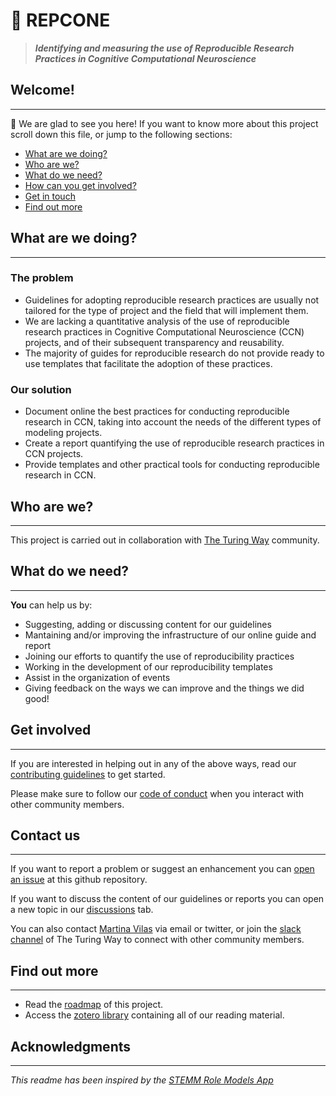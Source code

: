 # :brain: REPCONE
> ___Identifying and measuring the use of Reproducible Research Practices in Cognitive Computational Neuroscience___

## Welcome!
---
:wave: We are glad to see you here! If you want to know more about this project scroll down this file, or jump to the following sections:

* [What are we doing?](#what-are-we-doing)
* [Who are we?](#who-are-we)
* [What do we need?](#what-do-we-need)
* [How can you get involved?](#get-involved)
* [Get in touch](#contact-us)
* [Find out more](#find-out-more)


## What are we doing?
---

### The problem
- Guidelines for adopting reproducible research practices are usually not tailored for the type of project and the field that will implement them.
- We are lacking a quantitative analysis of the use of reproducible research practices in Cognitive Computational Neuroscience (CCN) projects, and of their subsequent transparency and reusability.
- The majority of guides for reproducible research do not provide ready to use templates that facilitate the adoption of these practices.

### Our solution
- Document online the best practices for conducting reproducible research in CCN, taking into account the needs of the different types of modeling projects.
- Create a report quantifying the use of reproducible research practices in CCN projects.
- Provide templates and other practical tools for conducting reproducible research in CCN.


## Who are we?
---
This project is carried out in collaboration with [The Turing Way](https://github.com/alan-turing-institute/the-turing-way) community. 


## What do we need?
---
**You** can help us by:

* Suggesting, adding or discussing content for our guidelines
* Mantaining and/or improving the infrastructure of our online guide and report
* Joining our efforts to quantify the use of reproducibility practices
* Working in the development of our reproducibility templates
* Assist in the organization of events
* Giving feedback on the ways we can improve and the things we did good!


## Get involved
---
If you are interested in helping out in any of the above ways, read our [contributing guidelines]() to get started.

Please make sure to follow our [code of conduct](CODE_OF_CONDUCT.md) when you interact with other community members.


## Contact us
---
If you want to report a problem  or suggest an enhancement 
you can [open an issue](../../issues) at this github repository.

If you want to discuss the content of our guidelines or reports you can open a new topic in our [discussions](../../discussions) tab.

You can also contact [Martina Vilas](https://github.com/martinagvilas) via email or twitter, or join the [slack channel](https://tinyurl.com/jointuringwayslack) of The Turing Way to connect with other community members.


## Find out more
---
* Read the [roadmap]((https://github.com/martinagvilas/repra-ccn/projects)) of this project.
* Access the [zotero library](https://www.zotero.org/groups/2801228/repcone/library) containing all of our reading material.


## Acknowledgments
---
_This readme has been inspired by the [STEMM Role Models App](https://github.com/KirstieJane/STEMMRoleModels)_